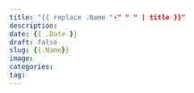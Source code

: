 ```yaml
---
title: "{{ replace .Name "-" " " | title }}"
description: 
date: {{ .Date }}
draft: false
slug: {{.Name}}
image:
categories:
tag:
---
```


